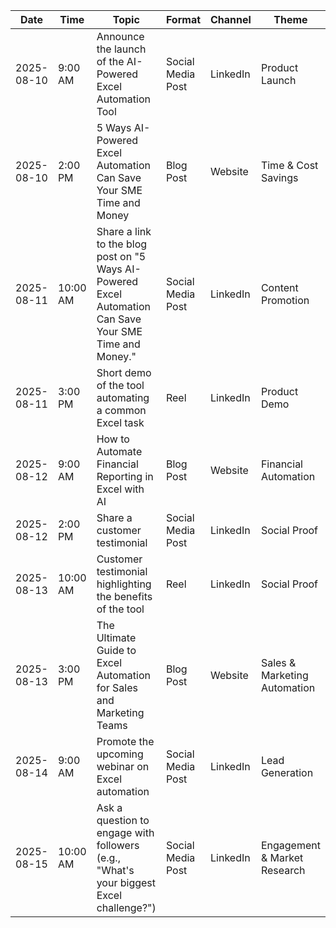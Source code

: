 | Date       | Time   | Topic                                                                     | Format             | Channel          | Theme                                          |
|------------|--------|---------------------------------------------------------------------------|--------------------|------------------|------------------------------------------------|
| 2025-08-10 | 9:00 AM | Announce the launch of the AI-Powered Excel Automation Tool                 | Social Media Post  | LinkedIn         | Product Launch                                 |
| 2025-08-10 | 2:00 PM | 5 Ways AI-Powered Excel Automation Can Save Your SME Time and Money        | Blog Post          | Website          | Time & Cost Savings                              |
| 2025-08-11 | 10:00 AM| Share a link to the blog post on "5 Ways AI-Powered Excel Automation Can Save Your SME Time and Money." | Social Media Post  | LinkedIn         | Content Promotion                                |
| 2025-08-11 | 3:00 PM | Short demo of the tool automating a common Excel task                      | Reel               | LinkedIn         | Product Demo                                   |
| 2025-08-12 | 9:00 AM | How to Automate Financial Reporting in Excel with AI                      | Blog Post          | Website          | Financial Automation                             |
| 2025-08-12 | 2:00 PM | Share a customer testimonial                                               | Social Media Post  | LinkedIn         | Social Proof                                   |
| 2025-08-13 | 10:00 AM| Customer testimonial highlighting the benefits of the tool              | Reel               | LinkedIn         | Social Proof                                   |
| 2025-08-13 | 3:00 PM | The Ultimate Guide to Excel Automation for Sales and Marketing Teams       | Blog Post          | Website          | Sales & Marketing Automation                     |
| 2025-08-14 | 9:00 AM | Promote the upcoming webinar on Excel automation                          | Social Media Post  | LinkedIn         | Lead Generation                                 |
| 2025-08-15 | 10:00 AM| Ask a question to engage with followers (e.g., "What's your biggest Excel challenge?") | Social Media Post  | LinkedIn         | Engagement & Market Research                  |
